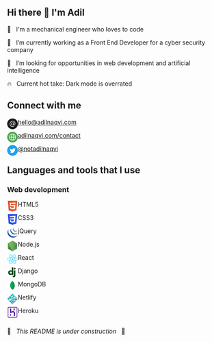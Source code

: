 ## Hi there 👋 I'm Adil

🙂 &nbsp; I'm a mechanical engineer who loves to code

🌱 &nbsp; I’m currently working as a Front End Developer for a cyber security company

🔎 &nbsp; I’m looking for opportunities in web development and artificial intelligence

🔥 &nbsp; Current hot take: Dark mode is overrated

## Connect with me

[<img align="left" alt="Email" height="25px" src="/Icons/email.png" />][email][hello@adilnaqvi.com](mailto:hello@adilnaqvi.com)<br />

[<img align="left" alt="Form" height="25px" src="/Icons/globe.png" />][website][adilnaqvi.com/contact](https://adilnaqvi.com/contact)<br />

[<img align="left" alt="Twitter" height="25px" src="/Icons/twitter.png" />][twitter][@notadilnaqvi](https://twitter.com/notadilnaqvi)

## Languages and tools that I use

### Web development

<img align="left" alt="Email" height="25px" src="/Icons/html.png" /> HTML5

<img align="left" alt="Email" height="25px" src="/Icons/css.png" /> CSS3

<img align="left" alt="Email" height="25px" src="/Icons/jquery.png" /> jQuery

<img align="left" alt="Email" height="25px" src="/Icons/node.png" /> Node.js

<img align="left" alt="Email" height="25px" src="/Icons/react.png" /> React

<img align="left" alt="Email" height="25px" src="/Icons/django.png" /> Django

<img align="left" alt="Email" height="25px" src="/Icons/mongodb.png" /> MongoDB

<img align="left" alt="Email" height="25px" src="/Icons/netlify.png" /> Netlify

<img align="left" alt="Email" height="25px" src="/Icons/heroku.png" /> Heroku
<br/>
<br/>


🚧 &nbsp; *This README is under construction* &nbsp; 🚧


[email]: mailto:hello@adilnaqvi.com
[website]: https://adilnaqvi.com/contact
[twitter]: https://twitter.com/notadilnaqvi
